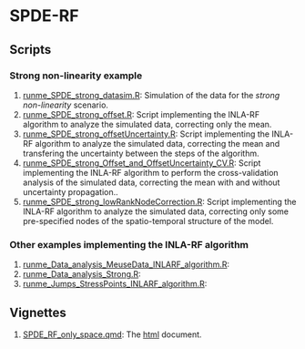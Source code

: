 # SPDE-RF

## Scripts

### Strong non-linearity example

1. [runme_SPDE_strong_datasim.R](./Scripts/runme_spatiotemporal_simulation.R): Simulation of the data for the *strong non-linearity* scenario.
2. [runme_SPDE_strong_offset.R](./Scripts/runme_spatiotemporal_INLARF11.R): Script implementing the INLA-RF algorithm to analyze the simulated data, correcting only the mean.
3. [runme_SPDE_strong_offsetUncertainty.R](./Scripts/runme_spatiotemporal_INLARF12.R): Script implementing the INLA-RF algorithm to analyze the simulated data, correcting the mean and transfering the uncertainty between the steps of the algorithm.
4. [runme_SPDE_strong_Offset_and_OffsetUncertainty_CV.R](./Scripts/runme_spatiotemporal_INLARF11_and_INLARF12_CV.R): Script implementing the INLA-RF algorithm to perform the cross-validation analysis of the simulated data, correcting the mean with and without uncertainty propagation..
5. [runme_SPDE_strong_lowRankNodeCorrection.R](./Scripts/runme_temporal_INLARF2.R): Script implementing the INLA-RF algorithm to analyze the simulated data, correcting only some pre-specified nodes of the spatio-temporal structure of the model. 

### Other examples implementing the INLA-RF algorithm 

1. [runme_Data_analysis_MeuseData_INLARF_algorithm.R](./Scripts/runme_Data_analysis_MeuseData_INLARF_algorithm.R):
2. [runme_Data_analysis_Strong.R](./Scripts/runme_Data_analysis_Strong.R):
3. [runme_Jumps_StressPoints_INLARF_algorithm.R](./Scripts/runme_Jumps_StressPoints_INLARF_algorithm.R):

## Vignettes

1. [SPDE_RF_only_space.qmd](./Vignettes/SPDE_RF_only_space.qmd): The [html](./Vignettes/SPDE_RF_only_space.html) document. 
